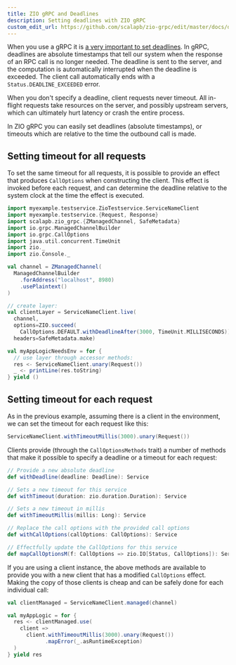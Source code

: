 ```yaml
---
title: ZIO gRPC and Deadlines
description: Setting deadlines with ZIO gRPC
custom_edit_url: https://github.com/scalapb/zio-grpc/edit/master/docs/deadlines.md
---
```


When you use a gRPC it is [a very important to set deadlines](https://grpc.io/blog/deadlines/).
In gRPC, deadlines are absolute timestamps that tell our system when the response of an RPC call is
no longer needed. The deadline is sent to the server, and the computation is automatically interrupted
when the deadline is exceeded. The client call automatically ends with a `Status.DEADLINE_EXCEEDED` error.

When you don't specify a deadline, client requests never timeout. All in-flight requests take
resources on the server, and possibly upstream servers, which can ultimately hurt latency or crash
the entire process.

In ZIO gRPC you can easily set deadlines (absolute timestamps), or timeouts which are relative to
the time the outbound call is made.

## Setting timeout for all requests

To set the same timeout for all requests, it is possible to provide an effect that produces `CallOptions`
when constructing the client. This effect is invoked before each request, and can determine the deadline
relative to the system clock at the time the effect is executed.

```scala mdoc
import myexample.testservice.ZioTestservice.ServiceNameClient
import myexample.testservice.{Request, Response}
import scalapb.zio_grpc.{ZManagedChannel, SafeMetadata}
import io.grpc.ManagedChannelBuilder
import io.grpc.CallOptions
import java.util.concurrent.TimeUnit
import zio._
import zio.Console._

val channel = ZManagedChannel(
  ManagedChannelBuilder
    .forAddress("localhost", 8980)
    .usePlaintext()
)

// create layer:
val clientLayer = ServiceNameClient.live(
  channel,
  options=ZIO.succeed(
    CallOptions.DEFAULT.withDeadlineAfter(3000, TimeUnit.MILLISECONDS)),
  headers=SafeMetadata.make)

val myAppLogicNeedsEnv = for {
  // use layer through accessor methods:
  res <- ServiceNameClient.unary(Request())
  _ <- printLine(res.toString)
} yield ()
```

## Setting timeout for each request

As in the previous example, assuming there is a client in the environment, we can set the timeout
for each request like this:

```scala mdoc
ServiceNameClient.withTimeoutMillis(3000).unary(Request())
```

Clients provide (through the `CallOptionsMethods` trait) a number of methods that make it possible
to specify a deadline or a timeout for each request:

```scala
// Provide a new absolute deadline
def withDeadline(deadline: Deadline): Service

// Sets a new timeout for this service
def withTimeout(duration: zio.duration.Duration): Service

// Sets a new timeout in millis
def withTimeoutMillis(millis: Long): Service

// Replace the call options with the provided call options
def withCallOptions(callOptions: CallOptions): Service

// Effectfully update the CallOptions for this service
def mapCallOptionsM(f: CallOptions => zio.IO[Status, CallOptions]): Service
```

If you are using a client instance, the above methods are available to provide you with a new
client that has a modified `CallOptions` effect. Making the copy of those clients is cheap and can
be safely done for each individual call:

```scala mdoc
val clientManaged = ServiceNameClient.managed(channel)

val myAppLogic = for {
  res <- clientManaged.use(
    client =>
      client.withTimeoutMillis(3000).unary(Request())
            .mapError(_.asRuntimeException)
  )
} yield res
```
